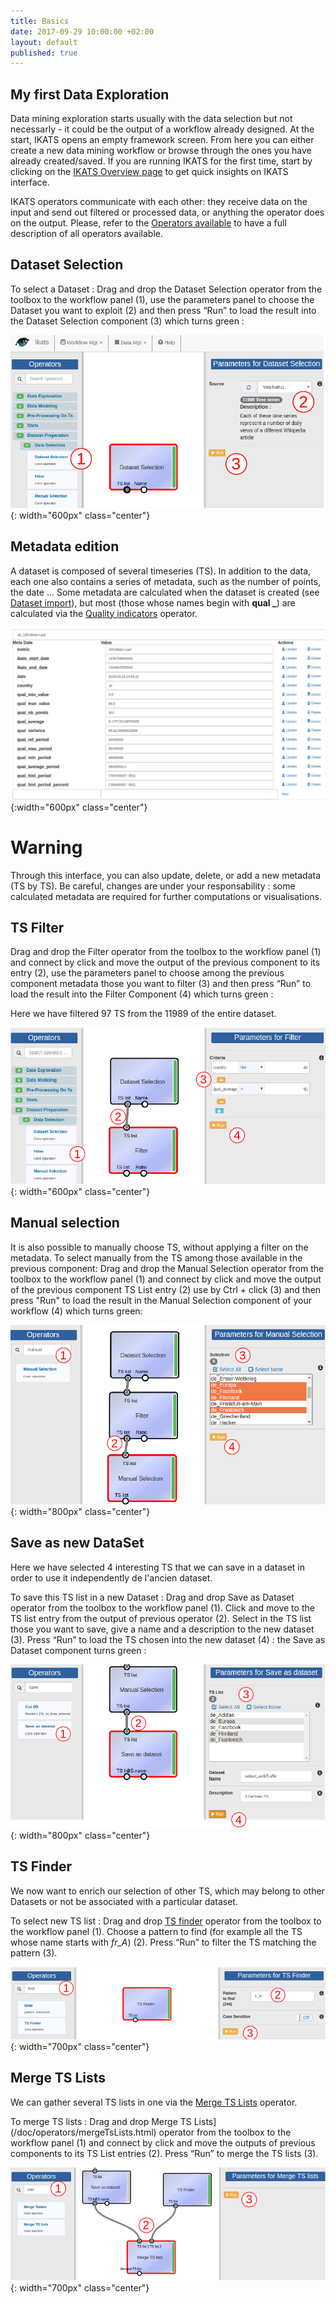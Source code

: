 ```yaml
---
title: Basics
date: 2017-09-29 10:00:00 +02:00
layout: default
published: true
---
```



My first Data Exploration
-------------------------

Data mining exploration starts usually with the data selection but not necessarly - it could be the output of a workflow already designed. At the start, IKATS opens an empty framework screen. From here you can either create a new data mining workflow or browse through the ones you have already created/saved. If you are running IKATS for the first time, start by clicking on the [IKATS Overview page](/overview.html) to get quick insights on IKATS interface.

IKATS operators communicate with each other: they receive data on the input and send out filtered or processed data, or anything the operator does on the output. Please, refer to the  [Operators available](/operators.html) to have a full description of all operators available.



## Dataset Selection

To select a Dataset :
Drag and drop the Dataset Selection operator from the toolbox to the workflow panel (1), use the parameters panel to choose the Dataset you want to exploit  (2) and then press “Run” to load the result into the Dataset Selection component  (3) which turns green :

![Texte alternatif](/img/tuto0/datasetSelection.png "DataSet selection"){: width="600px" class="center"}


## Metadata edition

A dataset is composed of several timeseries (TS).
In addition to the data, each one also contains a series of metadata, such as the number of points, the date ... Some metadata are calculated when the dataset is created (see [Dataset import](/doc/operators/importTs.html)), but most (those whose names begin with **qual _**) are calculated via the [Quality indicators](/doc/operators/qualityIndicators.html) operator.

![Texte alternatif](/img/tuto0/mdedit.png "MDEDIT"){:width="600px"  class="center"}

Warning
=======
Through this interface, you can also update, delete, or add a new metadata (TS by TS). Be careful, changes are under your responsability : some calculated metadata are required for further computations or visualisations.

## TS Filter

 Drag and drop the Filter operator from the toolbox to the workflow panel (1) and connect by click and move the output of the previous component to its entry (2), use the parameters panel to choose among the previous component metadata those you want to filter (3) and then press “Run” to load the result into the Filter Component (4) which turns green :

Here we have filtered 97 TS from the 11989 of the entire dataset.

![Texte alternatif](/img/tuto0/filter.png "filter"){: width="600px" class="center"}

## Manual selection
It is also possible to manually choose TS, without applying a filter on the metadata.
To select manually from the TS among those available in the previous component: Drag and drop the Manual Selection operator from the toolbox to the workflow panel (1) and connect by click and move the output of the previous component TS List entry (2) use by Ctrl + click (3) and then press "Run" to load the result in the Manual Selection component of your workflow (4) which turns green:

![Texte alternatif](/img/tuto0/manualSelection.png "manual selection"){: width="800px" class="center"}

## Save as new DataSet

Here we have selected 4 interesting TS that we can save in a dataset in order to use it independently de l'ancien dataset.

To save this TS list in a new Dataset :
Drag and drop Save as Dataset operator from the toolbox to the workflow panel (1). Click and move to the TS list entry from the output of previous operator (2). Select in the TS list those you want to save, give a name and a description to the new dataset  (3). Press “Run” to load the TS chosen into the new dataset (4) : the Save as Dataset component turns green :


![Texte alternatif](/img/tuto0/saveDataset.png "save as dataset"){: width="800px" class="center"}


## TS Finder

We now want to enrich our selection of other TS, which may belong to other Datasets or not be associated with a particular dataset.

To select new TS list :
Drag and drop [TS finder](/doc/operators/tsFinder.html) operator from the toolbox to the workflow panel (1). Choose a pattern to find (for example all the TS whose name starts with *fr_A*) (2).  Press “Run” to filter the TS matching the pattern (3).


![Texte alternatif](/img/tuto0/TSFinder.png "TS Finder"){: width="700px" class="center"}

## Merge TS Lists

We can gather several TS lists in one via the [Merge  TS Lists](/doc/operators/mergeTsLists.html) operator.

To merge TS lists :
Drag and drop Merge  TS Lists](/doc/operators/mergeTsLists.html) operator from the toolbox to the workflow panel (1) and connect by click and move the outputs of previous components to its TS List entries (2). Press “Run” to merge the TS lists (3).

![Texte alternatif](/img/tuto0/MergeLists.png "Merge TS Lists"){: width="700px" class="center"}

